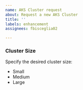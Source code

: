 ```yaml
---
name: AKS Cluster request
about: Request a new AKS Cluster
title: ''
labels: enhancement
assignees: fbisceglia02

---
```


### Cluster Size
Specify the desired cluster size:
- Small
- Medium
- Large
